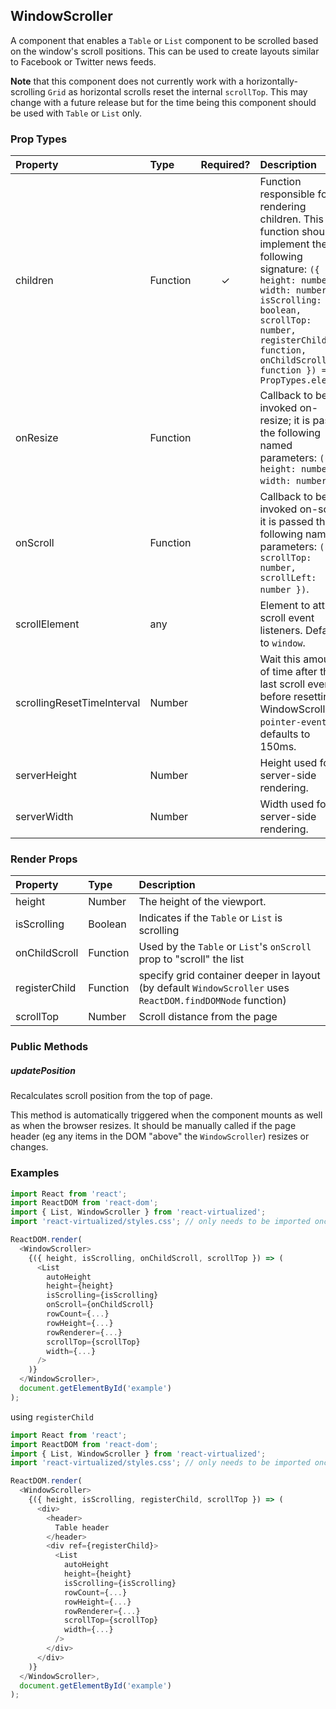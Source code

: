 ## WindowScroller

A component that enables a `Table` or `List` component to be scrolled based on the window's scroll positions.
This can be used to create layouts similar to Facebook or Twitter news feeds.

**Note** that this component does not currently work with a horizontally-scrolling `Grid` as horizontal scrolls reset the internal `scrollTop`.
This may change with a future release but for the time being this component should be used with `Table` or `List` only.

### Prop Types

| Property                   | Type     | Required? | Description                                                                                                                                                                                                                                                |
| :------------------------- | :------- | :-------: | :--------------------------------------------------------------------------------------------------------------------------------------------------------------------------------------------------------------------------------------------------------- |
| children                   | Function |     ✓     | Function responsible for rendering children. This function should implement the following signature: `({ height: number, width: number, isScrolling: boolean, scrollTop: number, registerChild: function, onChildScroll: function }) => PropTypes.element` |
| onResize                   | Function |           | Callback to be invoked on-resize; it is passed the following named parameters: `({ height: number, width: number })`.                                                                                                                                      |
| onScroll                   | Function |           | Callback to be invoked on-scroll; it is passed the following named parameters: `({ scrollTop: number, scrollLeft: number })`.                                                                                                                              |
| scrollElement              | any      |           | Element to attach scroll event listeners. Defaults to `window`.                                                                                                                                                                                            |
| scrollingResetTimeInterval | Number   |           | Wait this amount of time after the last scroll event before resetting WindowScroller `pointer-events`; defaults to 150ms.                                                                                                                                  |
| serverHeight               | Number   |           | Height used for server-side rendering.                                                                                                                                                                                                                     |
| serverWidth                | Number   |           | Width used for server-side rendering.                                                                                                                                                                                                                      |

### Render Props

| Property      | Type     | Description                                                                                                |
| :------------ | :------- | :--------------------------------------------------------------------------------------------------------- |
| height        | Number   | The height of the viewport.                                                                                |
| isScrolling   | Boolean  | Indicates if the `Table` or `List` is scrolling                                                            |
| onChildScroll | Function | Used by the `Table` or `List`'s `onScroll` prop to "scroll" the list                                       |
| registerChild | Function | specify grid container deeper in layout (by default `WindowScroller` uses `ReactDOM.findDOMNode` function) |
| scrollTop     | Number   | Scroll distance from the page                                                                              |

### Public Methods

##### updatePosition

Recalculates scroll position from the top of page.

This method is automatically triggered when the component mounts as well as when the browser resizes. It should be manually called if the page header (eg any items in the DOM "above" the `WindowScroller`) resizes or changes.

### Examples

```javascript
import React from 'react';
import ReactDOM from 'react-dom';
import { List, WindowScroller } from 'react-virtualized';
import 'react-virtualized/styles.css'; // only needs to be imported once

ReactDOM.render(
  <WindowScroller>
    {({ height, isScrolling, onChildScroll, scrollTop }) => (
      <List
        autoHeight
        height={height}
        isScrolling={isScrolling}
        onScroll={onChildScroll}
        rowCount={...}
        rowHeight={...}
        rowRenderer={...}
        scrollTop={scrollTop}
        width={...}
      />
    )}
  </WindowScroller>,
  document.getElementById('example')
);
```

using `registerChild`

```javascript
import React from 'react';
import ReactDOM from 'react-dom';
import { List, WindowScroller } from 'react-virtualized';
import 'react-virtualized/styles.css'; // only needs to be imported once

ReactDOM.render(
  <WindowScroller>
    {({ height, isScrolling, registerChild, scrollTop }) => (
      <div>
        <header>
          Table header
        </header>
        <div ref={registerChild}>
          <List
            autoHeight
            height={height}
            isScrolling={isScrolling}
            rowCount={...}
            rowHeight={...}
            rowRenderer={...}
            scrollTop={scrollTop}
            width={...}
          />
        </div>
      </div>
    )}
  </WindowScroller>,
  document.getElementById('example')
);
```
